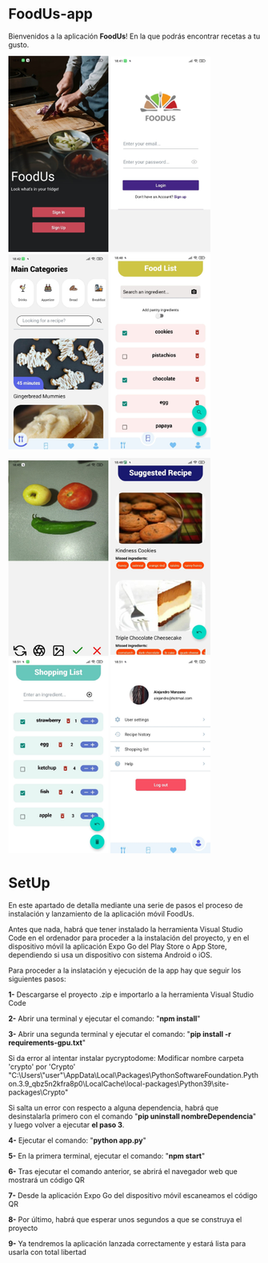 # FoodUs-app

Bienvenidos a la aplicación **FoodUs**! En la que podrás encontrar recetas a tu gusto.

<img src="https://github.com/alemandor1/FoodUs-app/blob/master/imagesReadme/home.jpeg" width="200"> <img src="https://github.com/alemandor1/FoodUs-app/blob/master/imagesReadme/login.jpeg" width="200"> <img src="https://github.com/alemandor1/FoodUs-app/blob/master/imagesReadme/main.jpeg" width="200"> <img src="https://github.com/alemandor1/FoodUs-app/blob/master/imagesReadme/foodlist.jpeg" width="200">

<img src="https://github.com/alemandor1/FoodUs-app/blob/master/imagesReadme/camera.jpeg" width="200"> <img src="https://github.com/alemandor1/FoodUs-app/blob/master/imagesReadme/suggested.jpeg" width="200"> <img src="https://github.com/alemandor1/FoodUs-app/blob/master/imagesReadme/shopping.jpeg" width="200"> <img src="https://github.com/alemandor1/FoodUs-app/blob/master/imagesReadme/profile.jpeg" width="200">

# SetUp

En este apartado de detalla mediante una serie de pasos el proceso de instalación y lanzamiento de la aplicación móvil FoodUs.

Antes que nada, habrá que tener instalado la herramienta Visual Studio Code en el ordenador para proceder a la instalación del proyecto,
y en el dispositivo móvil la aplicación Expo Go del Play Store o App Store, dependiendo si usa un dispositivo con sistema Android o iOS.

Para proceder a la inslatación y ejecución de la app hay que seguir los siguientes pasos:

  **1-** Descargarse el proyecto .zip e importarlo a la herramienta Visual Studio Code

  **2-** Abrir una terminal y ejecutar el comando: "**npm install**"

  **3-** Abrir una segunda terminal y ejecutar el comando: "**pip install -r requirements-gpu.txt**"
  
   Si da error al intentar instalar pycryptodome:
   Modificar nombre carpeta 'crypto' por 'Crypto' 
   "C:\Users\\"user"\AppData\Local\Packages\PythonSoftwareFoundation.Python.3.9_qbz5n2kfra8p0\LocalCache\local-packages\Python39\site-packages\Crypto"
   
   Si salta un error con respecto a alguna dependencia, habrá que desinstalarla primero con el comando "**pip uninstall nombreDependencia**" y luego volver a ejecutar **el paso 3**. 
  
  **4-** Ejecutar el comando: "**python app.py**"

  **5-** En la primera terminal, ejecutar el comando: "**npm start**"

  **6-** Tras ejecutar el comando anterior, se abrirá el navegador web que mostrará un código QR

  **7-** Desde la aplicación Expo Go del dispositivo móvil escaneamos el código QR

  **8-** Por último, habrá que esperar unos segundos a que se construya el proyecto

  **9-** Ya tendremos la aplicación lanzada correctamente y estará lista para usarla con total libertad
